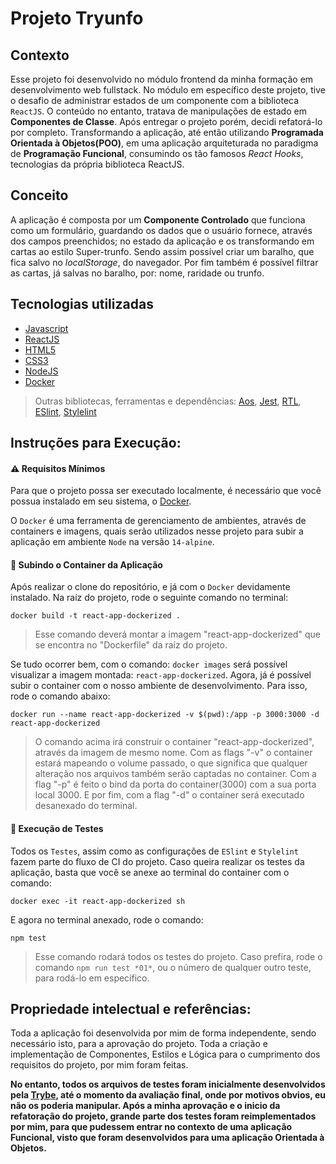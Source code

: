# Projeto Tryunfo

<!-- <a href="https://rafaelimaf.github.io/project-tryunfo/" >Execute a aplicação clicando aqui!<a> -->

## Contexto
Esse projeto foi desenvolvido no módulo frontend da minha formação em desenvolvimento web fullstack. No módulo em específico deste projeto, tive o desafio de administrar estados de um componente com a biblioteca `ReactJS`. O conteúdo no entanto, tratava de manipulações de estado em **Componentes de Classe**. Após entregar o projeto porém, decidi refatorá-lo por completo. Transformando a aplicação, até então utilizando **Programada Orientada à Objetos(POO)**, em uma aplicação arquiteturada no paradigma de **Programação Funcional**, consumindo os tão famosos *React Hooks*, tecnologias da própria biblioteca ReactJS.

## Conceito
A aplicação é composta por um **Componente Controlado** que funciona como um formulário, guardando os dados que o usuário fornece, através dos campos preenchidos; no estado da aplicação e os transformando em cartas ao estilo Super-trunfo. Sendo assim possível criar um baralho, que fica salvo no *localStorage*, do navegador. Por fim também é possível filtrar as cartas, já salvas no baralho, por: nome, raridade ou trunfo.

## Tecnologias utilizadas 
- [Javascript](https://www.javascript.com/)
- [ReactJS](https://reactjs.org/)
- [HTML5](https://developer.mozilla.org/pt-BR/docs/Web/HTML)
- [CSS3](https://developer.mozilla.org/en-US/docs/Web/CSS)
- [NodeJS](https://nodejs.org/en/about/)
- [Docker](https://www.docker.com/)

> Outras bibliotecas, ferramentas e dependências: [Aos](https://www.npmjs.com/package/aos), [Jest](https://jestjs.io/pt-BR/), [RTL](https://testing-library.com/docs/react-testing-library/intro/), [ESlint](https://eslint.org/), [Stylelint](https://stylelint.io/)

## Instruções para Execução:

#### ⚠️ Requisitos Mínimos
Para que o projeto possa ser executado localmente, é necessário que você possua instalado em seu sistema, o [Docker](https://www.docker.com/).

O `Docker` é uma ferramenta de gerenciamento de ambientes, através de containers e imagens, quais serão utilizados nesse projeto para subir a aplicação em ambiente `Node` na versão `14-alpine`.

#### 🐋 Subindo o Container da Aplicação
Após realizar o clone do repositório, e já com o `Docker` devidamente instalado. Na raíz do projeto, rode o seguinte comando no terminal:

```cli
docker build -t react-app-dockerized .
```
> Esse comando deverá montar a imagem "react-app-dockerized" que se encontra no "Dockerfile" da raíz do projeto.

Se tudo ocorrer bem, com o comando: `docker images` será possível visualizar a imagem montada: `react-app-dockerized`. Agora, já é possível subir o container com o nosso ambiente de desenvolvimento. Para isso, rode o comando abaixo:

```cli
docker run --name react-app-dockerized -v $(pwd):/app -p 3000:3000 -d react-app-dockerized
```
> O comando acima irá construir o container "react-app-dockerized", através da imagem de mesmo nome. Com as flags "-v" o container estará mapeando o volume passado, o que significa que qualquer alteração nos arquivos também serão captadas no container. Com a flag "-p" é feito o bind da porta do container(3000) com a sua porta local 3000. E por fim, com a flag "-d" o container será executado desanexado do terminal.

#### 🧪 Execução de Testes

Todos os `Testes`, assim como as configurações de `ESlint` e `Stylelint` fazem parte do fluxo de CI do projeto. Caso queira realizar os testes da aplicação, basta que você se anexe ao terminal do container com o comando:

```cli
docker exec -it react-app-dockerized sh
```

E agora no terminal anexado, rode o comando:

```cli
npm test
```
>Esse comando rodará todos os testes do projeto. Caso prefira, rode o comando `npm run test *01*`, ou o número de qualquer outro teste, para rodá-lo em específico.

## Propriedade intelectual e referências:
Toda a aplicação foi desenvolvida por mim de forma independente, sendo necessário isto, para a aprovação do projeto. Toda a criação e implementação de Componentes, Estilos e Lógica para o cumprimento dos requisitos do projeto, por mim foram feitas.

**No entanto, todos os arquivos de testes foram inicialmente desenvolvidos pela [Trybe](https://www.betrybe.com/), até o momento da avaliação final, onde por motivos obvios, eu não os poderia manipular. Após a minha aprovação e o inicio da refatoração do projeto, grande parte dos testes foram reimplementados por mim, para que pudessem entrar no contexto de uma aplicação Funcional, visto que foram desenvolvidos para uma aplicação Orientada à Objetos.**

